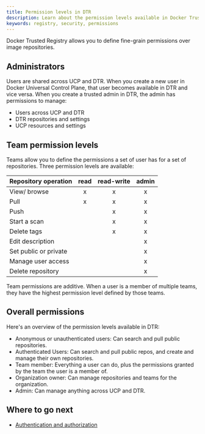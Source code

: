 ```yaml
---
title: Permission levels in DTR
description: Learn about the permission levels available in Docker Trusted Registry.
keywords: registry, security, permissions
---
```


Docker Trusted Registry allows you to define fine-grain permissions over image
repositories.

## Administrators

Users are shared across UCP and DTR. When you create a new user in Docker
Universal Control Plane, that user becomes available in DTR and vice versa.
When you create a trusted admin in DTR, the admin has permissions to manage:

* Users across UCP and DTR
* DTR repositories and settings
* UCP resources and settings

## Team permission levels

Teams allow you to define the permissions a set of user has for a set of
repositories. Three permission levels are available:

| Repository operation  | read | read-write | admin |
|:----------------------|:----:|:----------:|:-----:|
| View/ browse          |  x   |     x      |   x   |
| Pull                  |  x   |     x      |   x   |
| Push                  |      |     x      |   x   |
| Start a scan          |      |     x      |   x   |
| Delete tags           |      |     x      |   x   |
| Edit description      |      |            |   x   |
| Set public or private |      |            |   x   |
| Manage user access    |      |            |   x   |
| Delete repository     |      |            |   x   |

Team permissions are additive. When a user is a member of multiple teams, they
have the highest permission level defined by those teams.

## Overall permissions

Here's an overview of the permission levels available in DTR:

* Anonymous or unauthenticated users: Can search and pull public repositories.
* Authenticated Users: Can search and pull public repos, and create and manage their own repositories.
* Team member: Everything a user can do, plus the permissions granted by the team the user is a member of.
* Organization owner: Can manage repositories and teams for the organization.
* Admin: Can manage anything across UCP and DTR.

## Where to go next

- [Authentication and authorization](index.md)
